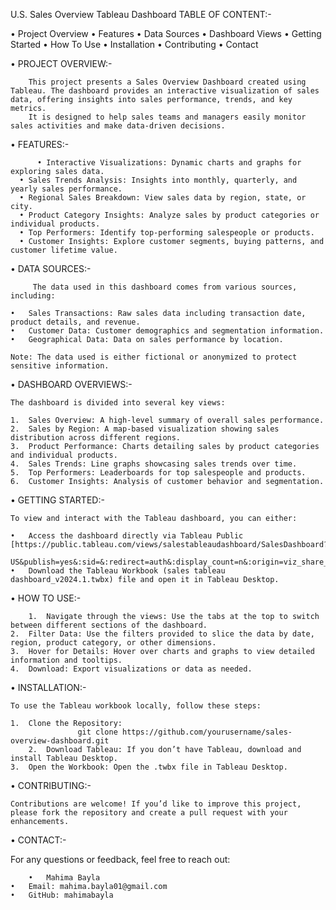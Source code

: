
U.S. Sales Overview Tableau Dashboard
TABLE OF CONTENT:-

• Project Overview
• Features
• Data Sources
• Dashboard Views
• Getting Started
• How To Use
• Installation
• Contributing
• Contact

• PROJECT OVERVIEW:-

        This project presents a Sales Overview Dashboard created using Tableau. The dashboard provides an interactive visualization of sales data, offering insights into sales performance, trends, and key metrics.
        It is designed to help sales teams and managers easily monitor sales activities and make data-driven decisions.

• FEATURES:-

          •	Interactive Visualizations: Dynamic charts and graphs for exploring sales data.
	  •	Sales Trends Analysis: Insights into monthly, quarterly, and yearly sales performance.
	  •	Regional Sales Breakdown: View sales data by region, state, or city.
	  •	Product Category Insights: Analyze sales by product categories or individual products.
	  •	Top Performers: Identify top-performing salespeople or products.
	  •	Customer Insights: Explore customer segments, buying patterns, and customer lifetime value.

• DATA SOURCES:-

         The data used in this dashboard comes from various sources, including:

	•	Sales Transactions: Raw sales data including transaction date, product details, and revenue.
	•	Customer Data: Customer demographics and segmentation information.
	•	Geographical Data: Data on sales performance by location.

    Note: The data used is either fictional or anonymized to protect sensitive information.

• DASHBOARD OVERVIEWS:-

    The dashboard is divided into several key views:

	1.	Sales Overview: A high-level summary of overall sales performance.
	2.	Sales by Region: A map-based visualization showing sales distribution across different regions.
	3.	Product Performance: Charts detailing sales by product categories and individual products.
	4.	Sales Trends: Line graphs showcasing sales trends over time.
	5.	Top Performers: Leaderboards for top salespeople and products.
	6.	Customer Insights: Analysis of customer behavior and segmentation.

• GETTING STARTED:- 

    To view and interact with the Tableau dashboard, you can either:

	•	Access the dashboard directly via Tableau Public [https://public.tableau.com/views/salestableaudashboard/SalesDashboard?:language=en- 
                US&publish=yes&:sid=&:redirect=auth&:display_count=n&:origin=viz_share_link].
	•	Download the Tableau Workbook (sales tableau dashboard_v2024.1.twbx) file and open it in Tableau Desktop.

• HOW TO USE:-

        1.	Navigate through the views: Use the tabs at the top to switch between different sections of the dashboard.
	2.	Filter Data: Use the filters provided to slice the data by date, region, product category, or other dimensions.
	3.	Hover for Details: Hover over charts and graphs to view detailed information and tooltips.
	4.	Download: Export visualizations or data as needed.

• INSTALLATION:-

    To use the Tableau workbook locally, follow these steps:

	1.	Clone the Repository: 
                   git clone https://github.com/yourusername/sales-overview-dashboard.git
        2.	Download Tableau: If you don’t have Tableau, download and install Tableau Desktop.
	3.	Open the Workbook: Open the .twbx file in Tableau Desktop.

• CONTRIBUTING:-

    Contributions are welcome! If you’d like to improve this project, please fork the repository and create a pull request with your enhancements.

• CONTACT:-

For any questions or feedback, feel free to reach out:

        •   Mahima Bayla
	•   Email: mahima.bayla01@gmail.com
	•   GitHub: mahimabayla








        

    
